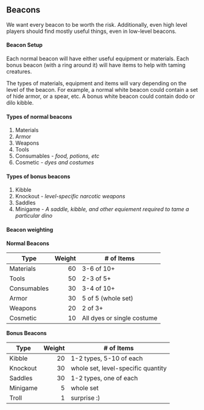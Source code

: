 ## Beacons

We want every beacon to be worth the risk. Additionally, even high level players should find mostly useful things, even in low-level beacons.

#### Beacon Setup

Each normal beacon will have either useful equipment or materials. Each bonus beacon (with a ring around it) will have items to help with taming creatures.

The types of materials, equipment and items will vary depending on the level of the beacon. For example, a normal white beacon could contain a set of hide armor, or a spear, etc. A bonus white beacon could contain dodo or dilo kibble.

#### Types of normal beacons

1. Materials
2. Armor
3. Weapons
4. Tools
5. Consumables - _food, potions, etc_
6. Cosmetic - _dyes and costumes_

#### Types of bonus beacons

1. Kibble
2. Knockout - _level-specific narcotic weapons_
3. Saddles
4. Minigame - _A saddle, kibble, and other equiement required to tame a particular dino_

#### Beacon weighting

__Normal Beacons__

| Type | Weight | # of Items |
| ---  | ---:   | ---
| Materials | 60 | 3-6 of 10+
| Tools | 50 | 2-3 of 5+
| Consumables | 30 | 3-4 of 10+
| Armor | 30 | 5 of 5 (whole set)
| Weapons | 20 | 2 of 3+
| Cosmetic | 10 | All dyes or single costume

__Bonus Beacons__

| Type      |  Weight  |  # of Items |
| ---       |  ---:    |  ---
| Kibble    |  20      |  1-2 types, 5-10 of each
| Knockout  |  30      |  whole set, level-specific quantity
| Saddles   |  30      |  1-2 types, one of each
| Minigame  |  5       |  whole set
| Troll     |  1       |  surprise :)
